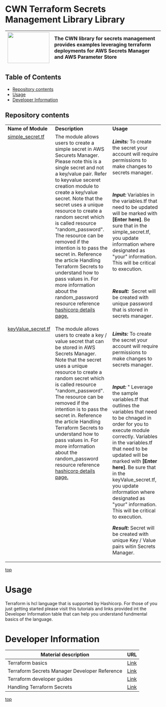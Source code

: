 # <a name="top">CWN Terraform Secrets Management Library Library</a> 

| <img src="./aws/images/aws.png"   width="135px" height="100px">  | The CWN library for secrets management provides examples leveraging terraform deployments for AWS Secrets Manager and AWS Parameter Store |
| :-------------- | :----------- | 

## Table of Contents

- [Repository contents](#repository-contents)
- [Usage](#usage)
- [Developer Information](#Developer-Information)


## Repository contents

<table border="0" cellspacing="0">
<tbody>
<tr>
<td align="top"><strong>Name of Module</strong></td>
<td align="top"><strong>Description</strong></td>
<td align="top"><strong>Usage</strong></td>
</tr>
<tr VALIGN=TOP>
<td> 
<a href="https://github.com/cwnit/toolkits/blob/master/collections/terraform/aws/secrets_management/simple_secret.tf">simple_secret.tf</a> </td>
<td>The module allows users to create a simple secret in AWS Securets Manager.  Please note this is a single secret and not a key/value pair.  Refer to keyvalue seceret creation module to create a key/value secret. Note that the secret uses a unique resource to create a random secret which is called resource "random_password".  The resource can be removed if the intention is to pass the secret in.  Reference the article Handling Terraform Secrets to understand how to pass values in.  For more information about the random_password resource reference <a href="https://registry.terraform.io/providers/hashicorp/random/latest/docs/resources/string">hashicorp details page.</a> </td>
<td>
<p><em><strong>Limits:</strong></em> To create the secret your account will require permissions to make changes to secrets manager. </p>

<br><p><em><strong>Input:</strong></em>&nbsp;Variables in the variables.tf that need to be updated will be marked with <strong>[Enter here]</strong></em>.  Be sure that in the simple_secret.tf, you update information where designated as "your" information.  This will be critical to execution.

<br><p><em><strong> Result:</strong></em> &nbsp;Secret will be created with unique password that is stored in secrets manager.</p> 
</td>
</tr>
<tr VALIGN=TOP>
<td> 
<a href="https://github.com/cwnit/toolkits/blob/master/collections/terraform/aws/secrets_management/keyValue_secret.tf">keyValue_secret.tf</a> </td>
<td>The module allows users to create a key / value secret that can be stored in AWS Secrets Manager. Note that the secret uses a unique resource to create a random secret which is called resource "random_password".  The resource can be removed if the intention is to pass the secret in.  Reference the article Handling Terraform Secrets to understand how to pass values in.  For more information about the random_password resource reference <a href="https://registry.terraform.io/providers/hashicorp/random/latest/docs/resources/string">hashicorp details page.</a> </td>
<td>
<p><em><strong>Limits:</strong></em> To create the secret your account will require permissions to make changes to secrets manager.</p>
<br><p><em><strong>Input:</strong></em>&nbsp;" Leverage the sample variables.tf that outlines the variables that need to be chnaged in order for you to execute module correctly.  Variables in the variables.tf that need to be updated will be marked with <strong>[Enter here]</strong></em>.  Be sure that in the keyValue_secret.tf, you update information where designated as "your" information.  This will be critical to execution.
<br><p><em><strong>Result:</strong></em>&nbsp;Secret will be created with unique Key / Value pairs witin Secrets Manager.</p> 
</td>
</tr>

</tbody>
</table>

[top](#top)


# Usage
Terraform is hcl language that is supported by Hashicorp.  For those of you just getting started please visit this tutorials and links provided int the Developer Information table that can help you understand fundmental basics of the language.

# Developer Information
| Material description | URL |
| ---------- | ------------ |
| Terraform basics | [Link](https://learn.hashicorp.com/terraform) |
| Terraform Secrets Manager Developer Reference | [Link](https://registry.terraform.io/providers/hashicorp/aws/latest/docs/resources/secretsmanager_secret) |
| Terraform developer guides | [Link](https://semaphoreci.com/blog/terraform) |
| Handling Terraform Secrets | [Link](https://blog.gruntwork.io/a-comprehensive-guide-to-managing-secrets-in-your-terraform-code-1d586955ace1) |



[top](#top)
